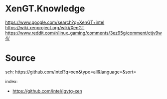 # XenGT.Knowledge
https://www.google.com/search?q=XenGT+intel https://wiki.xenproject.org/wiki/XenGT https://www.reddit.com/r/linux_gaming/comments/3ez95g/comment/ctjv9w4/

# Source
sch: https://github.com/intel?q=xen&type=all&language=&sort=

index:
- https://github.com/intel/Igvtg-xen
